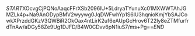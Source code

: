$START$XOcvgCjPQNoAaqcFFrXSb2096lU+5LdryaTYunuXc01MXWWTAhJGMZLk4p+Na9AnODypBMV2wyywg0JqDWFwhYp1S6lU3hqnioKmjYbSAJCowkXPrzddGKzV3QWBiR2OkOax4ntLirK2uf6eAUpGcHrov6T22Iy8eZTMfurfrdTnAw/aDGy58Ze9Ug1DJFD/B4W0CDvv6pN1iuS7/ms+Pg==$END$